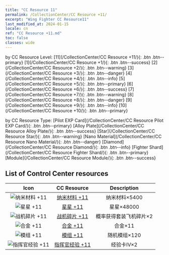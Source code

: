```yaml
---
title: "CC Resource 11"
permalink: /CollectionCenter/CC Resource +11/
excerpt: "Wing Fighter CC Resource11"
last_modified_at: 2024-01-15
locale: cn
ref: "CC Resource +11.md"
toc: false
classes: wide
---
```


  by CC Resource Level:  [11](/CollectionCenter/CC Resource +11/){: .btn .btn--primary}   [1](/CollectionCenter/CC Resource +1/){: .btn .btn--success}   [2](/CollectionCenter/CC Resource +2/){: .btn .btn--warning}   [3](/CollectionCenter/CC Resource +3/){: .btn .btn--danger}   [4](/CollectionCenter/CC Resource +4/){: .btn .btn--info}   [5](/CollectionCenter/CC Resource +5/){: .btn .btn--primary}   [6](/CollectionCenter/CC Resource +6/){: .btn .btn--success}   [7](/CollectionCenter/CC Resource +7/){: .btn .btn--warning}   [8](/CollectionCenter/CC Resource +8/){: .btn .btn--danger}   [9](/CollectionCenter/CC Resource +9/){: .btn .btn--info}   [10](/CollectionCenter/CC Resource +10/){: .btn .btn--primary} 

  by CC Resource Type:  [Pilot EXP Card](/CollectionCenter/CC Resource Pilot EXP Card/){: .btn .btn--primary}   [Alloy Plate](/CollectionCenter/CC Resource Alloy Plate/){: .btn .btn--success}   [Star](/CollectionCenter/CC Resource Star/){: .btn .btn--warning}   [Nano Material](/CollectionCenter/CC Resource Nano Material/){: .btn .btn--danger}   [Diamond](/CollectionCenter/CC Resource Diamond/){: .btn .btn--info}   [Fighter Shard](/CollectionCenter/CC Resource Fighter Shard/){: .btn .btn--primary}   [Module](/CollectionCenter/CC Resource Module/){: .btn .btn--success} 

## List of Control Center resources

  |   Icon |      CC Resource        |   Description   |
  |:------:|:---------------:|:---------------:|
  | ![纳米材料 +11](/images/cc/CC_Nano_Material_6_p.png) | [纳米材料 +11](/CollectionCenter/纳米材料_11/) | 纳米材料×5400 |
  | ![星星 +11](/images/cc/CC_Star_6_p.png) | [星星 +11](/CollectionCenter/星星_11/) | 星星×48000 |
  | ![战机碎片 +11](/images/cc/CC_Fighter_Shard_6_p.png) | [战机碎片 +11](/CollectionCenter/战机碎片_11/) | 概率获得套装飞机碎片×2 |
  | ![合金 +11](/images/cc/CC_Alloy_Plate_6_p.png) | [合金 +11](/CollectionCenter/合金_11/) | 合金×11 |
  | ![模组 +11](/images/cc/CC_Module_6_p.png) | [模组 +11](/CollectionCenter/模组_11/) | 随机模组×120 |
  | ![指挥官经验 +11](/images/cc/CC_Pilot_EXP_Card_6_p.png) | [指挥官经验 +11](/CollectionCenter/指挥官经验_11/) | 经验卡IV×2 |
